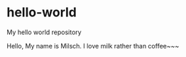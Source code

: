 # hello-world
My hello world repository

Hello, My name is Milsch. 
I love milk rather than coffee~~~
